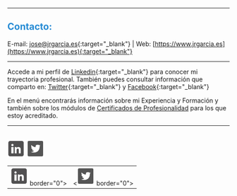
<hr size="5px" color="#268BD4" />

<p><h2><span style="color:#268BD4">Contacto:</span></h2></p>

E-mail: [jose@jrgarcia.es](mailto:jose@jrgarcia.es){:target="_blank"} | Web: [https://www.jrgarcia.es](https://www.jrgarcia.es){:target="_blank"}  

<hr size="5px" color="#268BD4" />

Accede a mi perfil de [Linkedin](https://www.linkedin.com/in/joseramongg){:target="_blank"} para conocer mi trayectoria profesional. También puedes consultar información que comparto en: [Twitter](https://twitter.com/joseramongg){:target="_blank"} y [Facebook](https://www.facebook.com/joseramon.garcia.3382/){:target="_blank"}  

En el menú encontrarás información sobre mi Experiencia y Formación y también sobre los módulos de [Certificados de Profesionalidad](docencia.md) para los que estoy acreditado.  

<hr size="5px" color="#268BD4" />

<div id="social"><br/><a href="https://www.linkedin.com/in/joseramongg" target="_blank"><img src="linkedin.png"></a>
<a href="https://twitter.com/joseramongg" target="_blank"><img src="twitter.png"/></a><br/></div>

<table border="0" width="95%" height="auto"><tr>
<td><center><a href="https://www.linkedin.com/in/joseramongg" target="_blank"><img src="linkedin.png"></a> border="0"></center></td>
<td><center><<a href="https://twitter.com/joseramongg" target="_blank"><img src="twitter.png"/></a> border="0"></center></td>
</tr></table>
